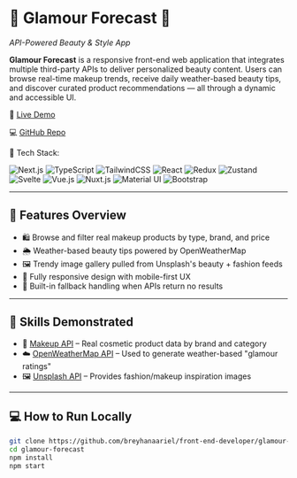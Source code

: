 # 👗 Glamour Forecast 🔭  
*API-Powered Beauty & Style App*

**Glamour Forecast** is a responsive front-end web application that integrates multiple third-party APIs to deliver personalized beauty content. Users can browse real-time makeup trends, receive daily weather-based beauty tips, and discover curated product recommendations — all through a dynamic and accessible UI.

🔗 [Live Demo](https://your-vercel-link.vercel.app)

💻 [GitHub Repo](https://github.com/breyhanaariel/front-end-developer/glamour-forecast)

🚀 Tech Stack: 

![Next.js](https://img.shields.io/badge/Next.js-000000?style=flat-square&logo=nextdotjs&logoColor=white)  ![TypeScript](https://img.shields.io/badge/TypeScript-3178C6?style=flat-square&logo=typescript&logoColor=white)  ![TailwindCSS](https://img.shields.io/badge/TailwindCSS-38B2AC?style=flat-square&logo=tailwind-css&logoColor=white) ![React](https://img.shields.io/badge/React-61DAFB?style=flat-square&logo=react&logoColor=black)  ![Redux](https://img.shields.io/badge/Redux-764ABC?style=flat-square&logo=redux&logoColor=white) ![Zustand](https://img.shields.io/badge/Zustand-000000?style=flat-square&logo=zustand&logoColor=white)  ![Svelte](https://img.shields.io/badge/Svelte-FF3E00?style=flat-square&logo=svelte&logoColor=white) ![Vue.js](https://img.shields.io/badge/Vue.js-42B883?style=flat-square&logo=vue.js&logoColor=white) ![Nuxt.js](https://img.shields.io/badge/Nuxt.js-00DC82?style=flat-square&logo=nuxt.js&logoColor=white)  ![Material UI](https://img.shields.io/badge/Material_UI-0081CB?style=flat-square&logo=mui&logoColor=white)  ![Bootstrap](https://img.shields.io/badge/Bootstrap-7952B3?style=flat-square&logo=bootstrap&logoColor=white)

---

## 🔧 Features Overview

- 🛍️ Browse and filter real makeup products by type, brand, and price  
- 🌦️ Weather-based beauty tips powered by OpenWeatherMap  
- 🖼️ Trendy image gallery pulled from Unsplash's beauty + fashion feeds  
- 📱 Fully responsive design with mobile-first UX  
- 🧪 Built-in fallback handling when APIs return no results  

---

## 🎯 Skills Demonstrated

- 💄 [Makeup API](https://makeup-api.herokuapp.com/) – Real cosmetic product data by brand and category  
- ☁️ [OpenWeatherMap API](https://openweathermap.org/api) – Used to generate weather-based "glamour ratings"  
- 🖼 [Unsplash API](https://unsplash.com/developers) – Provides fashion/makeup inspiration images

---


## 💻 How to Run Locally

```bash
git clone https://github.com/breyhanaariel/front-end-developer/glamour-forecast.git
cd glamour-forecast
npm install
npm start
